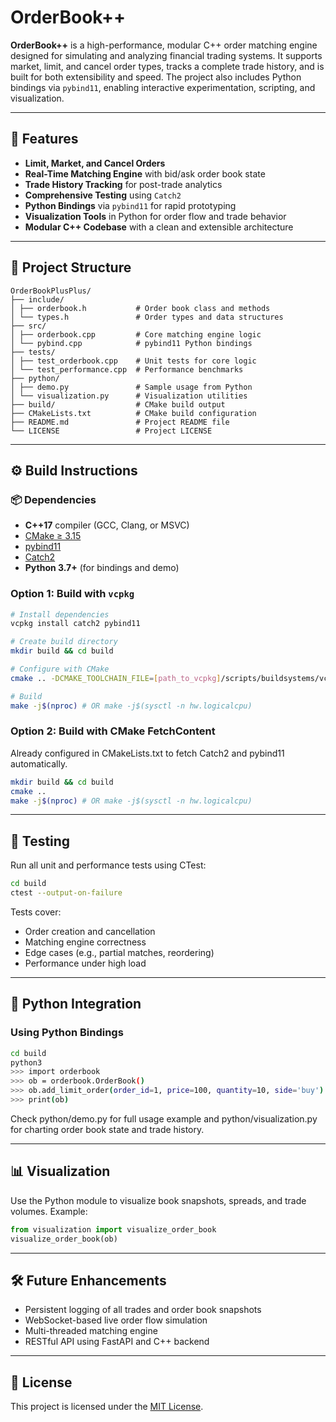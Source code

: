 # OrderBook++

**OrderBook++** is a high-performance, modular C++ order matching engine designed for simulating and analyzing financial trading systems. It supports market, limit, and cancel order types, tracks a complete trade history, and is built for both extensibility and speed. The project also includes Python bindings via `pybind11`, enabling interactive experimentation, scripting, and visualization.

---

## 📌 Features

- **Limit, Market, and Cancel Orders**
- **Real-Time Matching Engine** with bid/ask order book state
- **Trade History Tracking** for post-trade analytics
- **Comprehensive Testing** using `Catch2`
- **Python Bindings** via `pybind11` for rapid prototyping
- **Visualization Tools** in Python for order flow and trade behavior
- **Modular C++ Codebase** with a clean and extensible architecture

---

## 📁 Project Structure

```
OrderBookPlusPlus/
├── include/
│ ├── orderbook.h           # Order book class and methods
│ └── types.h               # Order types and data structures
├── src/
│ ├── orderbook.cpp         # Core matching engine logic
│ └── pybind.cpp            # pybind11 Python bindings
├── tests/
│ ├── test_orderbook.cpp    # Unit tests for core logic
│ └── test_performance.cpp  # Performance benchmarks
├── python/
│ ├── demo.py               # Sample usage from Python
│ └── visualization.py      # Visualization utilities
├── build/                  # CMake build output
├── CMakeLists.txt          # CMake build configuration
├── README.md               # Project README file
└── LICENSE                 # Project LICENSE
```

---

## ⚙️ Build Instructions

### 📦 Dependencies

- **C++17** compiler (GCC, Clang, or MSVC)
- [CMake ≥ 3.15](https://cmake.org/)
- [pybind11](https://github.com/pybind/pybind11)
- [Catch2](https://github.com/catchorg/Catch2)
- **Python 3.7+** (for bindings and demo)

### Option 1: Build with `vcpkg`

```bash
# Install dependencies
vcpkg install catch2 pybind11

# Create build directory
mkdir build && cd build

# Configure with CMake
cmake .. -DCMAKE_TOOLCHAIN_FILE=[path_to_vcpkg]/scripts/buildsystems/vcpkg.cmake

# Build
make -j$(nproc) # OR make -j$(sysctl -n hw.logicalcpu)
```

### Option 2: Build with CMake FetchContent
Already configured in CMakeLists.txt to fetch Catch2 and pybind11 automatically.

```bash
mkdir build && cd build
cmake ..
make -j$(nproc) # OR make -j$(sysctl -n hw.logicalcpu)
```

---

## 🧪 Testing
Run all unit and performance tests using CTest:

```bash
cd build
ctest --output-on-failure
```

Tests cover:
- Order creation and cancellation
- Matching engine correctness
- Edge cases (e.g., partial matches, reordering)
- Performance under high load

---

## 🐍 Python Integration

### Using Python Bindings

```bash
cd build
python3
>>> import orderbook
>>> ob = orderbook.OrderBook()
>>> ob.add_limit_order(order_id=1, price=100, quantity=10, side='buy')
>>> print(ob)
```

Check python/demo.py for full usage example and python/visualization.py for charting order book state and trade history.

---

## 📊 Visualization
Use the Python module to visualize book snapshots, spreads, and trade volumes. Example:

```python
from visualization import visualize_order_book
visualize_order_book(ob)
```

---

## 🛠️ Future Enhancements

- Persistent logging of all trades and order book snapshots
- WebSocket-based live order flow simulation
- Multi-threaded matching engine
- RESTful API using FastAPI and C++ backend

---

## 📄 License

This project is licensed under the [MIT License](https://opensource.org/license/mit).
